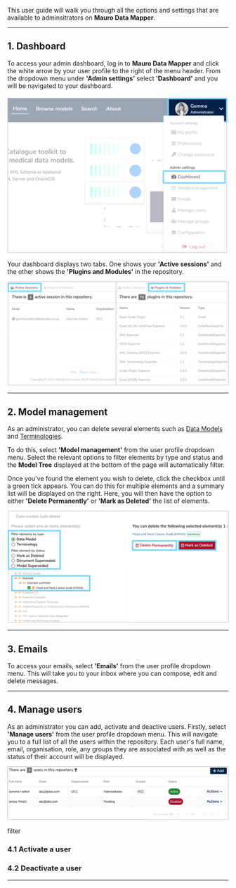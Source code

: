 This user guide will walk you through all the options and settings that are available to adminsitrators on **Mauro Data Mapper**.

---
## 1. Dashboard

To access your admin dashboard, log in to **Mauro Data Mapper** and click the white arrow by your user profile to the right of the menu header. From the dropdown menu under **'Admin settings'** select **'Dashboard'** and you will be navigated to your dashboard.

![User profile menu showing dashboard option](user-profile-menu-dashboard.png)

Your dashboard displays two tabs. One shows your **'Active sessions'** and the other shows the **'Plugins and Modules'** in the repository. 

![Admin dashboard](admin-dashboard.png)

--- 

## 2. Model management

As an administrator, you can delete several elements such as [Data Models](../../glossary/data-model/data-model.md) and [Terminologies](../../glossary/terminology-data-type/terminology-data-type.md). 

To do this, select **'Model management'** from the user profile dropdown menu. Select the relevant options to filter elements by type and status and the **Model Tree** displayed at the bottom of the page will automatically filter. 

Once you've found the element you wish to delete, click the checkbox until a green tick appears. You can do this for multiple elements and a summary list will be displayed on the right. Here, you will then have the option to either **'Delete Permanently'** or **'Mark as Deleted'** the list of elements. 

![Model management view](model-management.png)

---

## 3. Emails

To access your emails, select **'Emails'** from the user profile dropdown menu. This will take you to your inbox where you can compose, edit and delete messages. 

---

## 4. Manage users 

As an administrator you can add, activate and deactive users. Firstly, select **'Manage users'** from the user profile dropdown menu. This will navigate you to a full list of all the users within the repository. Each user's full name, email, organisation, role, any groups they are associated with as well as the status of their account will be displayed. 

![User list](manage-users-list.png)

filter

### 4.1 Activate a user

### 4.2 Deactivate a user


---

